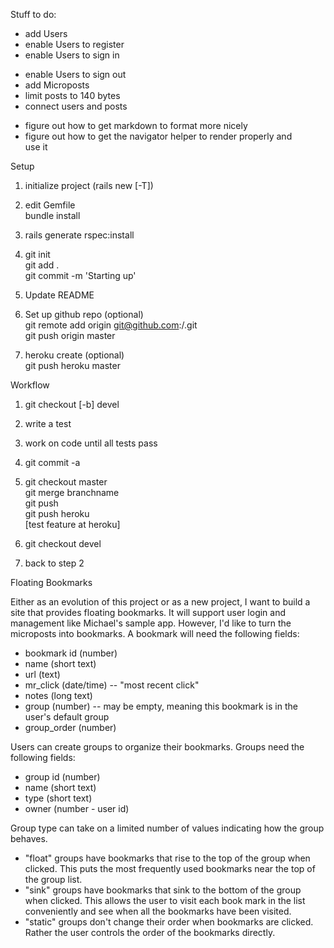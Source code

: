 Stuff to do:
  + add Users  
  + enable Users to register  
  + enable Users to sign in  
  - enable Users to sign out
  - add Microposts  
  - limit posts to 140 bytes  
  - connect users and posts  
  + figure out how to get markdown to format more nicely  
  + figure out how to get the navigator helper to render properly and  
    use it

Setup

 1. initialize project (rails new <appname> [-T])

 1. edit Gemfile  
    bundle install

 1. rails generate rspec:install

 1. git init  
    git add .  
    git commit -m 'Starting up'

 1. Update README

 1. Set up github repo (optional)  
    git remote add origin git@github.com:<username>/<appname>.git  
    git push origin master

 1. heroku create (optional)  
    git push heroku master

Workflow

 1. git checkout [-b] devel

 1. write a test

 1. work on code until all tests pass

 1. git commit -a
    
 1. git checkout master  
    git merge branchname  
    git push  
    git push heroku  
    [test feature at heroku]

 1. git checkout devel

 1. back to step 2

Floating Bookmarks

Either as an evolution of this project or as a new project, I want to
build a site that provides floating bookmarks. It will support user
login and management like Michael's sample app. However, I'd like to
turn the microposts into bookmarks. A bookmark will need the following
fields:

  - bookmark id (number)
  - name (short text)
  - url (text)
  - mr_click (date/time) -- "most recent click"
  - notes (long text)
  - group (number) -- may be empty, meaning this bookmark is in the  
    user's default group
  - group_order (number)

Users can create groups to organize their bookmarks. Groups need the
following fields:

  - group id (number)
  - name (short text)
  - type (short text)
  - owner (number - user id)

Group type can take on a limited number of values indicating how the
group behaves.

  - "float" groups have bookmarks that rise to the top of the group
    when clicked. This puts the most frequently used bookmarks near
    the top of the group list.
  - "sink" groups have bookmarks that sink to the bottom of the group
    when clicked. This allows the user to visit each book mark in the
    list conveniently and see when all the bookmarks have been visited.
  - "static" groups don't change their order when bookmarks are
    clicked. Rather the user controls the order of the bookmarks
    directly.
